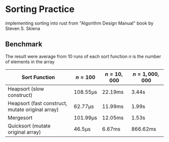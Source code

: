 # Sorting Practice
implementing sorting into rust from "Algorithm Design Manual" book by Steven S. Skiena

## Benchmark
The result were average from 10 runs of each sort function
$n$ is the number of elements in the array

| Sort Function | $n = 100$ | $n = 10,000$ | $n = 1,000,000$ |
| -- | -- | -- | -- |
| Heapsort (slow construct) | 108.55µs | 22.19ms | 3.44s |
| Heapsort (fast construct, mutate original array) |  62.77µs | 11.99ms | 1.99s |
| Mergesort | 101.99µs | 12.05ms | 1.53s |
| Quicksort (mutate original array) | 46.5µs | 6.67ms | 866.62ms |